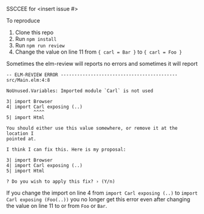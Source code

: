 SSCCEE for <insert issue #>

To reproduce
1. Clone this repo
1. Run `npm install`
1. Run `npm run review`
1. Change the value on line 11 from `{ carl = Bar }` to `{ carl = Foo }`

Sometimes the elm-review will reports no errors and sometimes it will report

```
-- ELM-REVIEW ERROR ------------------------------------------- src/Main.elm:4:8

NoUnused.Variables: Imported module `Carl` is not used

3| import Browser
4| import Carl exposing (..)
          ^^^^
5| import Html

You should either use this value somewhere, or remove it at the location I
pointed at.

I think I can fix this. Here is my proposal:

3| import Browser
4| import Carl exposing (..)
5| import Html

? Do you wish to apply this fix? › (Y/n)
```

If you change the import on line 4 from `import Carl exposing (..)` to `import Carl exposing (Foo(..))` you no longer get this error even after changing the value on line 11 to or from `Foo` or `Bar`.